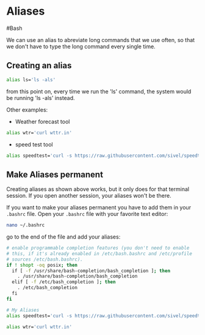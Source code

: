 # Aliases
#Bash 

We can use an alias to abreviate long commands that we use often, so that we don't have to type the long command every single time.

## Creating an alias

```bash
alias ls='ls -als'
```
from this point on, every time we run the 'ls' command, the system would be running 'ls -als' instead.

Other examples:
 - Weather forecast tool
```bash
alias wtr='curl wttr.in'
```

-  speed test tool
```bash
alias speedtest='curl -s https://raw.githubusercontent.com/sivel/speedtest-cli/master/speedtest.py | python3 -'
```

## Make Aliases permanent

Creating aliases as shown above works, but it only does for that terminal session. If you open another session, your aliases won't be there.

If you want to make your aliases permanent you have to add them in your `.bashrc` file. Open your `.bashrc` file with your favorite text editor:
```bash
nano ~/.bashrc
```

go to the end of the file and add your aliases:
```bash
# enable programmable completion features (you don't need to enable
# this, if it's already enabled in /etc/bash.bashrc and /etc/profile
# sources /etc/bash.bashrc).
if ! shopt -oq posix; then
  if [ -f /usr/share/bash-completion/bash_completion ]; then
    . /usr/share/bash-completion/bash_completion
  elif [ -f /etc/bash_completion ]; then
    . /etc/bash_completion
  fi
fi

# My Aliases
alias speedtest='curl -s https://raw.githubusercontent.com/sivel/speedtest-cli/master/speedtest.py | python3 -'

alias wtr='curl wttr.in'
```
